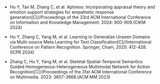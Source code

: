 - Hu Y, Tan M, Zhang C, et al. Aptness: Incorporating appraisal theory and emotion support strategies for empathetic response generation[C]//Proceedings of the 33rd ACM International Conference on Information and Knowledge Management. 2024: 900-909.(CIKM 2024)

- Hu Y, Zhang C, Yang M, et al. Learning to Generalize Unseen Domains via Multi-source Meta Learning for Text Classification[C]//International Conference on Pattern Recognition. Springer, Cham, 2025: 412-428.(ICPR 2024)

- Zhang C, Hu Y, Yang M, et al. Skeletal Spatial-Temporal Semantics Guided Homogeneous-Heterogeneous Multimodal Network for Action Recognition[C]//Proceedings of the 31st ACM International Conference on Multimedia. 2023: 3657-3666.(ACM MM 2023)

